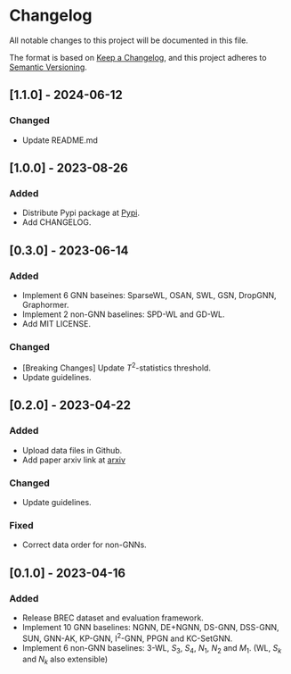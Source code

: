 # Changelog

All notable changes to this project will be documented in this file.

The format is based on [Keep a Changelog](https://keepachangelog.com/en/1.0.0/),
and this project adheres to [Semantic Versioning](https://semver.org/spec/v2.0.0.html).


## [1.1.0] - 2024-06-12

### Changed

- Update README.md


## [1.0.0] - 2023-08-26

### Added

- Distribute Pypi package at [Pypi](https://pypi.org/project/brec).
- Add CHANGELOG.


## [0.3.0] - 2023-06-14

### Added

- Implement 6 GNN baseines: SparseWL, OSAN, SWL, GSN, DropGNN, Graphormer.
- Implement 2 non-GNN baselines: SPD-WL and GD-WL.
- Add MIT LICENSE.

### Changed

- [Breaking Changes] Update $T^2$-statistics threshold.
- Update guidelines.


## [0.2.0] - 2023-04-22

### Added

- Upload data files in Github.
- Add paper arxiv link at [arxiv](https://arxiv.org/abs/2304.07702)

### Changed

- Update guidelines.

### Fixed

- Correct data order for non-GNNs.


## [0.1.0] - 2023-04-16

### Added

- Release BREC dataset and evaluation framework.
- Implement 10 GNN baselines: NGNN, DE+NGNN, DS-GNN, DSS-GNN, SUN, GNN-AK, KP-GNN, I$^2$-GNN, PPGN and KC-SetGNN.
- Implement 6 non-GNN baselines: 3-WL, $S_3$, $S_4$, $N_1$, $N_2$ and $M_1$. (WL, $S_k$ and $N_k$ also extensible)

